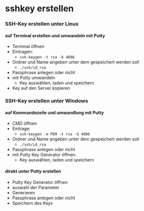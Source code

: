 # sshkey erstellen

### SSH-Key erstellen unter Linux
#### auf Terminal erstellen und umwandeln mit Putty
* Terminal öffnen
* Eintragen:
	* `ssh-keygen -t rsa -b 4096`
* Ordner und Name angeben unter dem gespeichert werden soll
	* `./ssh/id_rsa`
* Passphrase anlegen oder nicht
* mit Putty umwandeln
	* Key auswählen, laden und speichern
* Key auf den Server kopieren

### SSH-Key erstellen unter Windows
#### auf Kommandozeile und umwandlung mit Putty
* CMD öffnen
* Eintrage:
	* `ssh-keygen -m PEM -t rsa -b 4096`
* Ordner und Name angeben unter dem gespeichert werden soll
	* `./ssh/id_rsa`
* Passphrase anlegen oder nicht
* mit Putty Key Generator öffnen:
	* Key auswählen, laden und speichern

#### direkt unter Putty erstellen

* Putty Key Generator öffnen
* auswahl der Parameter
* Generieren
* Passphrase anlegen oder nicht
* Speichern des Keys
